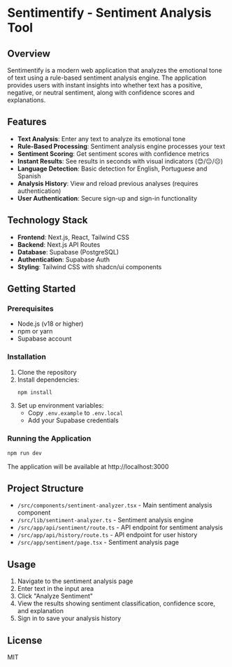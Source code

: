 # Sentimentify - Sentiment Analysis Tool

## Overview

Sentimentify is a modern web application that analyzes the emotional tone of text using a rule-based sentiment analysis engine. The application provides users with instant insights into whether text has a positive, negative, or neutral sentiment, along with confidence scores and explanations.

## Features

- **Text Analysis**: Enter any text to analyze its emotional tone
- **Rule-Based Processing**: Sentiment analysis engine processes your text
- **Sentiment Scoring**: Get sentiment scores with confidence metrics
- **Instant Results**: See results in seconds with visual indicators (😊/😐/☹️)
- **Language Detection**: Basic detection for English, Portuguese and Spanish
- **Analysis History**: View and reload previous analyses (requires authentication)
- **User Authentication**: Secure sign-up and sign-in functionality

## Technology Stack

- **Frontend**: Next.js, React, Tailwind CSS
- **Backend**: Next.js API Routes
- **Database**: Supabase (PostgreSQL)
- **Authentication**: Supabase Auth
- **Styling**: Tailwind CSS with shadcn/ui components

## Getting Started

### Prerequisites

- Node.js (v18 or higher)
- npm or yarn
- Supabase account

### Installation

1. Clone the repository
2. Install dependencies:
   ```bash
   npm install
   ```
3. Set up environment variables:
   - Copy `.env.example` to `.env.local`
   - Add your Supabase credentials

### Running the Application

```bash
npm run dev
```

The application will be available at http://localhost:3000

## Project Structure

- `/src/components/sentiment-analyzer.tsx` - Main sentiment analysis component
- `/src/lib/sentiment-analyzer.ts` - Sentiment analysis engine
- `/src/app/api/sentiment/route.ts` - API endpoint for sentiment analysis
- `/src/app/api/history/route.ts` - API endpoint for user history
- `/src/app/sentiment/page.tsx` - Sentiment analysis page

## Usage

1. Navigate to the sentiment analysis page
2. Enter text in the input area
3. Click "Analyze Sentiment"
4. View the results showing sentiment classification, confidence score, and explanation
5. Sign in to save your analysis history

## License

MIT
